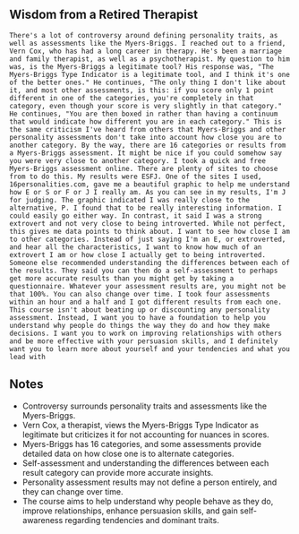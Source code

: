 ## Wisdom from a Retired Therapist
```
There's a lot of controversy around defining personality traits, as well as assessments like the Myers‑Briggs. I reached out to a friend, Vern Cox, who has had a long career in therapy. He's been a marriage and family therapist, as well as a psychotherapist. My question to him was, is the Myers‑Briggs a legitimate tool? His response was, "The Myers‑Briggs Type Indicator is a legitimate tool, and I think it's one of the better ones." He continues, "The only thing I don't like about it, and most other assessments, is this: if you score only 1 point different in one of the categories, you're completely in that category, even though your score is very slightly in that category." He continues, "You are then boxed in rather than having a continuum that would indicate how different you are in each category." This is the same criticism I've heard from others that Myers‑Briggs and other personality assessments don't take into account how close you are to another category. By the way, there are 16 categories or results from a Myers‑Briggs assessment. It might be nice if you could somehow say you were very close to another category. I took a quick and free Myers‑Briggs assessment online. There are plenty of sites to choose from to do this. My results were ESFJ. One of the sites I used, 16personalities.com, gave me a beautiful graphic to help me understand how E or S or F or J I really am. As you can see in my results, I'm J for judging. The graphic indicated I was really close to the alternative, P. I found that to be really interesting information. I could easily go either way. In contrast, it said I was a strong extrovert and not very close to being introverted. While not perfect, this gives me data points to think about. I want to see how close I am to other categories. Instead of just saying I'm an E, or extroverted, and hear all the characteristics, I want to know how much of an extrovert I am or how close I actually get to being introverted. Someone else recommended understanding the differences between each of the results. They said you can then do a self‑assessment to perhaps get more accurate results than you might get by taking a questionnaire. Whatever your assessment results are, you might not be that 100%. You can also change over time. I took four assessments within an hour and a half and I got different results from each one. This course isn't about beating up or discounting any personality assessment. Instead, I want you to have a foundation to help you understand why people do things the way they do and how they make decisions. I want you to work on improving relationships with others and be more effective with your persuasion skills, and I definitely want you to learn more about yourself and your tendencies and what you lead with
```

## Notes
- Controversy surrounds personality traits and assessments like the Myers-Briggs.
- Vern Cox, a therapist, views the Myers-Briggs Type Indicator as legitimate but criticizes it for not accounting for nuances in scores.
- Myers-Briggs has 16 categories, and some assessments provide detailed data on how close one is to alternate categories.
- Self-assessment and understanding the differences between each result category can provide more accurate insights.
- Personality assessment results may not define a person entirely, and they can change over time.
- The course aims to help understand why people behave as they do, improve relationships, enhance persuasion skills, and gain self-awareness regarding tendencies and dominant traits.